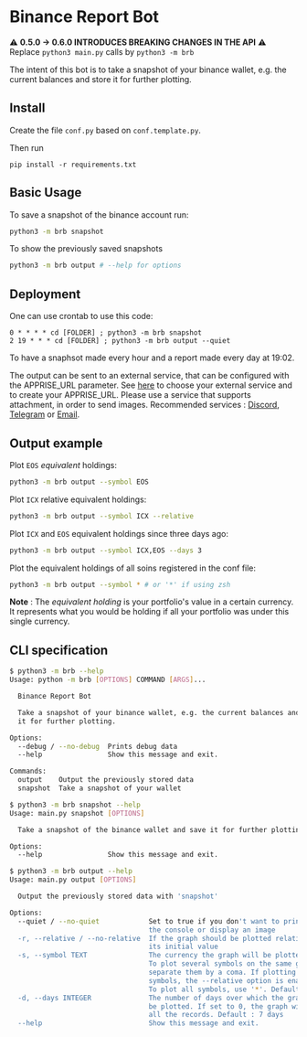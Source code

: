 # Binance Report Bot

:warning: **0.5.0 -> 0.6.0 INTRODUCES BREAKING CHANGES IN THE API** :warning:
Replace `python3 main.py` calls by `python3 -m brb`

The intent of this bot is to take a snapshot of your binance wallet, e.g. the current balances and store it for further plotting.

## Install

Create the file `conf.py` based on `conf.template.py`.

Then run
```
pip install -r requirements.txt
```

## Basic Usage
To save a snapshot of the binance account run:
```bash
python3 -m brb snapshot
```
To show the previously saved snapshots
```bash
python3 -m brb output # --help for options
```

## Deployment
One can use crontab to use this code:
```cron
0 * * * * cd [FOLDER] ; python3 -m brb snapshot
2 19 * * * cd [FOLDER] ; python3 -m brb output --quiet
```
To have a snaphsot made every hour and a report made every day at 19:02.

The output can be sent to an external service, that can be configured with the APPRISE_URL parameter. See [here](https://github.com/caronc/apprise/wiki) to choose your external service and to create your APPRISE_URL. Please use a service that supports attachment, in order to send images. Recommended services : [Discord](https://github.com/caronc/apprise/wiki/Notify_discord), [Telegram](https://github.com/caronc/apprise/wiki/Notify_telegram) or [Email](https://github.com/caronc/apprise/wiki/Notify_email).

## Output example
Plot `EOS` *equivalent* holdings:
```bash
python3 -m brb output --symbol EOS
```

Plot `ICX` relative equivalent holdings:
```bash
python3 -m brb output --symbol ICX --relative
```

Plot `ICX` and `EOS` equivalent holdings since three days ago:
```bash
python3 -m brb output --symbol ICX,EOS --days 3
```

Plot the equivalent holdings of all soins registered in the conf file:
```bash
python3 -m brb output --symbol * # or '*' if using zsh
```

**Note** : The *equivalent holding* is your portfolio's value in a certain currency. It represents what you would be holding if all your portfolio was under this single currency.

## CLI specification
```bash
$ python3 -m brb --help
Usage: python -m brb [OPTIONS] COMMAND [ARGS]...

  Binance Report Bot

  Take a snapshot of your binance wallet, e.g. the current balances and store
  it for further plotting.

Options:
  --debug / --no-debug  Prints debug data
  --help                Show this message and exit.

Commands:
  output    Output the previously stored data
  snapshot  Take a snapshot of your wallet
```

```bash
$ python3 -m brb snapshot --help
Usage: main.py snapshot [OPTIONS]

  Take a snapshot of the binance wallet and save it for further plotting

Options:
  --help                Show this message and exit.
```

```bash
$ python3 -m brb output --help
Usage: main.py output [OPTIONS]

  Output the previously stored data with 'snapshot'

Options:
  --quiet / --no-quiet            Set to true if you don't want to print in
                                  the console or display an image
  -r, --relative / --no-relative  If the graph should be plotted relative to
                                  its initial value
  -s, --symbol TEXT               The currency the graph will be plotted on.
                                  To plot several symbols on the same graph,
                                  separate them by a coma. If plotting several
                                  symbols, the --relative option is enabled.
                                  To plot all symbols, use '*'. Default : FIAT
  -d, --days INTEGER              The number of days over which the graph will
                                  be plotted. If set to 0, the graph will plot
                                  all the records. Default : 7 days
  --help                          Show this message and exit.
```
